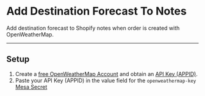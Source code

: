 # Add Destination Forecast To Notes
Add destination forecast to Shopify notes when order is created with OpenWeatherMap.

---

## Setup

1. Create a [free OpenWeatherMap Account](https://home.openweathermap.org/users/sign_up/appid) and obtain an [API Key (APPID)](https://openweathermap.org/appid).
2. Paste your API Key (APPID) in the value field for the `openweathermap-key` [Mesa Secret](https://www.getmesa.com/go/secrets)
